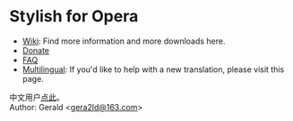 Stylish for Opera
=================

* [Wiki](http://github.com/gera2ld/Stylish-for-Opera/wiki): Find more information and more downloads here.
* [Donate](https://me.alipay.com/gera2ld)
* [FAQ](http://github.com/gera2ld/Stylish-for-Opera/wiki/FAQ)
* [Multilingual](http://github.com/gera2ld/Stylish-for-Opera/wiki/i18n): If you'd like to help with a new translation, please visit this page.

中文用户[点此](http://gera2ld.blog.163.com/blog/static/188017296201211674945725/)。  
Author: Gerald &lt;<gera2ld@163.com>&gt;
